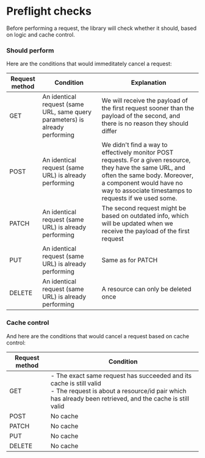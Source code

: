 # Preflight checks

Before performing a request, the library will check whether it should, based on logic and cache control.

### Should perform

Here are the conditions that would immeditately cancel a request:

| Request method | Condition                                                                    | Explanation                                                                                                                                                                                                                    |
| -------------- | ---------------------------------------------------------------------------- | ------------------------------------------------------------------------------------------------------------------------------------------------------------------------------------------------------------------------------ |
| GET            | An identical request (same URL, same query parameters) is already performing | We will receive the payload of the first request sooner than the payload of the second, and there is no reason they should differ                                                                                              |
| POST           | An identical request (same URL) is already performing                        | We didn't find a way to effectively monitor POST requests. For a given resource, they have the same URL, and often the same body. Moreover, a component would have no way to associate timestamps to requests if we used some. |
| PATCH          | An identical request (same URL) is already performing                        | The second request might be based on outdated info, which will be updated when we receive the payload of the first request                                                                                                     |
| PUT            | An identical request (same URL) is already performing                        | Same as for PATCH                                                                                                                                                                                                              |
| DELETE         | An identical request (same URL) is already performing                        | A resource can only be deleted once                                                                                                                                                                                            |

### Cache control

And here are the conditions that would cancel a request based on cache control:

| Request method | Condition                                                                                                                                                                         |
| -------------- | --------------------------------------------------------------------------------------------------------------------------------------------------------------------------------- |
| GET            | - The exact same request has succeeded and its cache is still valid<br />- The request is about a resource/id pair which has already been retrieved, and the cache is still valid |
| POST           | No cache                                                                                                                                                                          |
| PATCH          | No cache                                                                                                                                                                          |
| PUT            | No cache                                                                                                                                                                          |
| DELETE         | No cache                                                                                                                                                                          |
